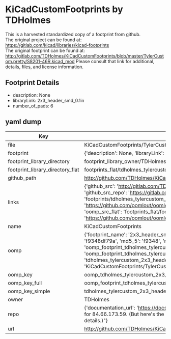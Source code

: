 # KiCadCustomFootprints by TDHolmes  
This is a harvested standardized copy of a footprint from github.  
The original project can be found at:  
https://gitlab.com/kicad/libraries/kicad-footprints  
The original footprint can be found at:
http://gitlab.com/TDHolmes/KiCadCustomFootprints/blob/master/TylerCustom.pretty/S8201-46R.kicad_mod
Please consult that link for additional, details, files, and license information.  
## Footprint Details
* description: None  
* libraryLink: 2x3_header_smd_0.1in  
* number_of_pads: 6  
## yaml dump  
| Key | Value |  
| --- | --- |  
| file | KiCadCustomFootprints/TylerCustom.pretty/2x3_header_smd_0.1in.kicad_mod |  
| footprint | {'description': None, 'libraryLink': '2x3_header_smd_0.1in', 'number_of_pads': 6} |  
| footprint_library_directory | footprint_library_owner/TDHolmes_KiCadCustomFootprints |  
| footprint_library_directory_flat | footprints_flat/tdholmes_tylercustom_2x3_header_smd_0_1in/working |  
| github_path | http://github.com/TDHolmes/KiCadCustomFootprints/blob/master/TylerCustom.pretty/2x3_header_smd_0.1in.kicad_mod |  
| links | {'github_src': 'http://gitlab.com/TDHolmes/KiCadCustomFootprints/blob/master/TylerCustom.pretty/S8201-46R.kicad_mod', 'github_src_repo': 'https://gitlab.com/kicad/libraries/kicad-footprints', 'oomp_bot': 'footprints/tdholmes_tylercustom_2x3_header_smd_0_1in/working', 'oomp_bot_github': 'https://github.com/oomlout/oomlout_oomp_footprint_bot/tree/main/footprints/tdholmes_tylercustom_2x3_header_smd_0_1in/working', 'oomp_src_flat': 'footprints_flat/footprints_flat/tdholmes_tylercustom_2x3_header_smd_0_1in/working', 'oomp_src_flat_github': 'https://github.com/oomlout/oomlout_oomp_footprint_src/tree/main/footprints_flat/tdholmes_tylercustom_2x3_header_smd_0_1in/working'} |  
| name | KiCadCustomFootprints |  
| oomp | {'footprint_name': '2x3_header_smd_0_1in', 'library_name': 'tylercustom', 'md5': 'f9348df79a47f377a007e7098862f03d', 'md5_10': 'f9348df79a', 'md5_5': 'f9348', 'md5_6': 'f9348d', 'oomp_key': 'oomp_tdholmes_tylercustom_2x3_header_smd_0_1in', 'oomp_key_extra': 'oomp_footprint_tdholmes_tylercustom_2x3_header_smd_0_1in', 'oomp_key_full': 'oomp_footprint_tdholmes_tylercustom_2x3_header_smd_0_1in_f9348d', 'oomp_key_simple': 'tdholmes_tylercustom_2x3_header_smd_0_1in', 'original_filename': 'KiCadCustomFootprints/TylerCustom.pretty/2x3_header_smd_0.1in.kicad_mod', 'owner_name': 'tdholmes'} |  
| oomp_key | oomp_tdholmes_tylercustom_2x3_header_smd_0_1in |  
| oomp_key_full | oomp_footprint_tdholmes_tylercustom_2x3_header_smd_0_1in |  
| oomp_key_simple | tdholmes_tylercustom_2x3_header_smd_0_1in |  
| owner | TDHolmes |  
| repo | {'documentation_url': 'https://docs.github.com/rest/overview/resources-in-the-rest-api#rate-limiting', 'message': "API rate limit exceeded for 84.66.173.59. (But here's the good news: Authenticated requests get a higher rate limit. Check out the documentation for more details.)"} |  
| url | http://github.com/TDHolmes/KiCadCustomFootprints |  

